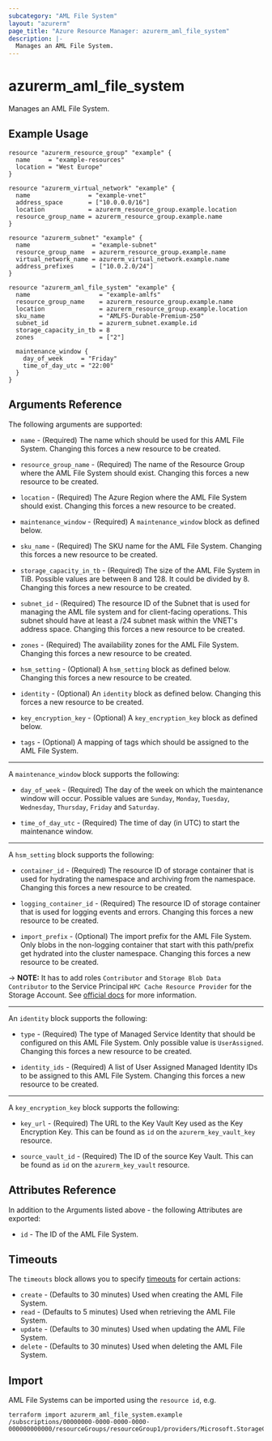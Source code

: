 ```yaml
---
subcategory: "AML File System"
layout: "azurerm"
page_title: "Azure Resource Manager: azurerm_aml_file_system"
description: |-
  Manages an AML File System.
---
```


# azurerm_aml_file_system

Manages an AML File System.

## Example Usage

```hcl
resource "azurerm_resource_group" "example" {
  name     = "example-resources"
  location = "West Europe"
}

resource "azurerm_virtual_network" "example" {
  name                = "example-vnet"
  address_space       = ["10.0.0.0/16"]
  location            = azurerm_resource_group.example.location
  resource_group_name = azurerm_resource_group.example.name
}

resource "azurerm_subnet" "example" {
  name                 = "example-subnet"
  resource_group_name  = azurerm_resource_group.example.name
  virtual_network_name = azurerm_virtual_network.example.name
  address_prefixes     = ["10.0.2.0/24"]
}

resource "azurerm_aml_file_system" "example" {
  name                   = "example-amlfs"
  resource_group_name    = azurerm_resource_group.example.name
  location               = azurerm_resource_group.example.location
  sku_name               = "AMLFS-Durable-Premium-250"
  subnet_id              = azurerm_subnet.example.id
  storage_capacity_in_tb = 8
  zones                  = ["2"]

  maintenance_window {
    day_of_week     = "Friday"
    time_of_day_utc = "22:00"
  }
}
```

## Arguments Reference

The following arguments are supported:

* `name` - (Required) The name which should be used for this AML File System. Changing this forces a new resource to be created.

* `resource_group_name` - (Required) The name of the Resource Group where the AML File System should exist. Changing this forces a new resource to be created.

* `location` - (Required) The Azure Region where the AML File System should exist. Changing this forces a new resource to be created.

* `maintenance_window` - (Required) A `maintenance_window` block as defined below.

* `sku_name` - (Required) The SKU name for the AML File System. Changing this forces a new resource to be created.

* `storage_capacity_in_tb` - (Required) The size of the AML File System in TiB. Possible values are between 8 and 128. It could be divided by 8. Changing this forces a new resource to be created.

* `subnet_id` - (Required) The resource ID of the Subnet that is used for managing the AML file system and for client-facing operations. This subnet should have at least a /24 subnet mask within the VNET's address space. Changing this forces a new resource to be created.

* `zones` - (Required) The availability zones for the AML File System. Changing this forces a new resource to be created.

* `hsm_setting` - (Optional) A `hsm_setting` block as defined below. Changing this forces a new resource to be created.

* `identity` - (Optional) An `identity` block as defined below. Changing this forces a new resource to be created.

* `key_encryption_key` - (Optional) A `key_encryption_key` block as defined below.

* `tags` - (Optional) A mapping of tags which should be assigned to the AML File System.

---

A `maintenance_window` block supports the following:

* `day_of_week` - (Required) The day of the week on which the maintenance window will occur. Possible values are `Sunday`, `Monday`, `Tuesday`, `Wednesday`, `Thursday`, `Friday` and `Saturday`.

* `time_of_day_utc` - (Required) The time of day (in UTC) to start the maintenance window.

---

A `hsm_setting` block supports the following:

* `container_id` - (Required) The resource ID of storage container that is used for hydrating the namespace and archiving from the namespace. Changing this forces a new resource to be created.

* `logging_container_id` - (Required) The resource ID of storage container that is used for logging events and errors. Changing this forces a new resource to be created.

* `import_prefix` - (Optional) The import prefix for the AML File System. Only blobs in the non-logging container that start with this path/prefix get hydrated into the cluster namespace. Changing this forces a new resource to be created.

-> **NOTE:** It has to add roles `Contributor` and `Storage Blob Data Contributor` to the Service Principal `HPC Cache Resource Provider` for the Storage Account. See [official docs]( https://learn.microsoft.com/en-us/azure/azure-managed-lustre/amlfs-prerequisites#access-roles-for-blob-integration) for more information.

---

An `identity` block supports the following:

* `type` - (Required) The type of Managed Service Identity that should be configured on this AML File System. Only possible value is `UserAssigned`. Changing this forces a new resource to be created.

* `identity_ids` - (Required) A list of User Assigned Managed Identity IDs to be assigned to this AML File System. Changing this forces a new resource to be created.

---

A `key_encryption_key` block supports the following:

* `key_url` - (Required) The URL to the Key Vault Key used as the Key Encryption Key. This can be found as `id` on the `azurerm_key_vault_key` resource.

* `source_vault_id` - (Required) The ID of the source Key Vault. This can be found as `id` on the `azurerm_key_vault` resource.

## Attributes Reference

In addition to the Arguments listed above - the following Attributes are exported:

* `id` - The ID of the AML File System.

## Timeouts

The `timeouts` block allows you to specify [timeouts](https://www.terraform.io/docs/configuration/resources.html#timeouts) for certain actions:

* `create` - (Defaults to 30 minutes) Used when creating the AML File System.
* `read` - (Defaults to 5 minutes) Used when retrieving the AML File System.
* `update` - (Defaults to 30 minutes) Used when updating the AML File System.
* `delete` - (Defaults to 30 minutes) Used when deleting the AML File System.

## Import

AML File Systems can be imported using the `resource id`, e.g.

```shell
terraform import azurerm_aml_file_system.example /subscriptions/00000000-0000-0000-0000-000000000000/resourceGroups/resourceGroup1/providers/Microsoft.StorageCache/amlFilesystems/amlFilesystem1
```
